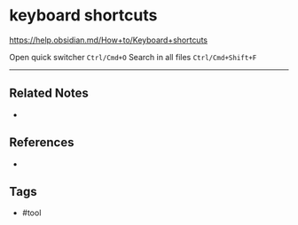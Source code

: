 # keyboard shortcuts
https://help.obsidian.md/How+to/Keyboard+shortcuts
 
 Open quick switcher `Ctrl/Cmd+O`
 Search in all files `Ctrl/Cmd+Shift+F`

---
## Related Notes
- 

## References
- 

## Tags
- #tool 